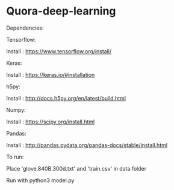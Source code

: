 # Quora-deep-learning

Dependencies:

Tensorflow:

Install : https://www.tensorflow.org/install/

Keras:

Install : https://keras.io/#installation

h5py:

Install : http://docs.h5py.org/en/latest/build.html

Numpy:

Install : https://scipy.org/install.html

Pandas:

Install : http://pandas.pydata.org/pandas-docs/stable/install.html

To run:

Place 'glove.840B.300d.txt' and 'train.csv' in data folder

Run with python3 model.py

